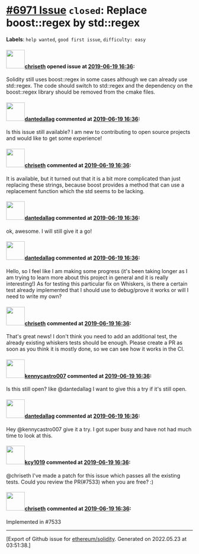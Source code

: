 # [\#6971 Issue](https://github.com/ethereum/solidity/issues/6971) `closed`: Replace boost::regex by std::regex
**Labels**: `help wanted`, `good first issue`, `difficulty: easy`


#### <img src="https://avatars.githubusercontent.com/u/9073706?v=4" width="50">[chriseth](https://github.com/chriseth) opened issue at [2019-06-19 16:36](https://github.com/ethereum/solidity/issues/6971):

Solidity still uses boost::regex in some cases although we can already use std::regex. The code should switch to std::regex and the dependency on the boost::regex library should be removed from the cmake files.

#### <img src="https://avatars.githubusercontent.com/u/11250871?u=8e6c9a28da4d809bf2c6495d5210f44e4faf012d&v=4" width="50">[dantedallag](https://github.com/dantedallag) commented at [2019-06-19 16:36](https://github.com/ethereum/solidity/issues/6971#issuecomment-510591319):

Is this issue still available? I am new to contributing to open source projects and would like to get some experience!

#### <img src="https://avatars.githubusercontent.com/u/9073706?v=4" width="50">[chriseth](https://github.com/chriseth) commented at [2019-06-19 16:36](https://github.com/ethereum/solidity/issues/6971#issuecomment-510644073):

It is available, but it turned out that it is a bit more complicated than just replacing these strings, because boost provides a method that can use a replacement function which the std seems to be lacking.

#### <img src="https://avatars.githubusercontent.com/u/11250871?u=8e6c9a28da4d809bf2c6495d5210f44e4faf012d&v=4" width="50">[dantedallag](https://github.com/dantedallag) commented at [2019-06-19 16:36](https://github.com/ethereum/solidity/issues/6971#issuecomment-510645299):

ok, awesome. I will still give it a go!

#### <img src="https://avatars.githubusercontent.com/u/11250871?u=8e6c9a28da4d809bf2c6495d5210f44e4faf012d&v=4" width="50">[dantedallag](https://github.com/dantedallag) commented at [2019-06-19 16:36](https://github.com/ethereum/solidity/issues/6971#issuecomment-513064568):

Hello, so I feel like I am making some progress (it's been taking longer as I am trying to learn more about this project in general and it is really interesting!) As for testing this particular fix on Whiskers, is there a certain test already implemented that I should use to debug/prove it works or will I need to write my own?

#### <img src="https://avatars.githubusercontent.com/u/9073706?v=4" width="50">[chriseth](https://github.com/chriseth) commented at [2019-06-19 16:36](https://github.com/ethereum/solidity/issues/6971#issuecomment-513338920):

That's great news! I don't think you need to add an additional test, the already existing whiskers tests should be enough. Please create a PR as soon as you think it is mostly done, so we can see how it works in the CI.

#### <img src="https://avatars.githubusercontent.com/u/8638601?v=4" width="50">[kennycastro007](https://github.com/kennycastro007) commented at [2019-06-19 16:36](https://github.com/ethereum/solidity/issues/6971#issuecomment-520276316):

Is this still open? like @dantedallag I want to give this a try if it's still open.

#### <img src="https://avatars.githubusercontent.com/u/11250871?u=8e6c9a28da4d809bf2c6495d5210f44e4faf012d&v=4" width="50">[dantedallag](https://github.com/dantedallag) commented at [2019-06-19 16:36](https://github.com/ethereum/solidity/issues/6971#issuecomment-522356923):

Hey @kennycastro007 give it a try. I got super busy and have not had much time to look at this.

#### <img src="https://avatars.githubusercontent.com/u/4436335?u=1540012ccbeb24ea03151bb18151c016e3d394a7&v=4" width="50">[kcy1019](https://github.com/kcy1019) commented at [2019-06-19 16:36](https://github.com/ethereum/solidity/issues/6971#issuecomment-542464017):

@chriseth I've made a patch for this issue which passes all the existing tests. Could you review the PR(#7533) when you are free? :)

#### <img src="https://avatars.githubusercontent.com/u/9073706?v=4" width="50">[chriseth](https://github.com/chriseth) commented at [2019-06-19 16:36](https://github.com/ethereum/solidity/issues/6971#issuecomment-543108338):

Implemented in #7533


-------------------------------------------------------------------------------



[Export of Github issue for [ethereum/solidity](https://github.com/ethereum/solidity). Generated on 2022.05.23 at 03:51:38.]
